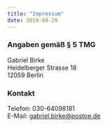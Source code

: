 ```yaml
---
title: "Impressum"
date: 2018-08-29
---
```

### Angaben gemäß § 5 TMG

Gabriel Birke  
Heidelberger Strasse 18  
12059 Berlin   

### Kontakt
Telefon: 030-64098181  
E-Mail: gabriel.birke@postoe.de  
